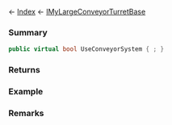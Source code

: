 ← [Index](Api-Index) ← [IMyLargeConveyorTurretBase](SpaceEngineers.Game.ModAPI.Ingame.IMyLargeConveyorTurretBase)

### Summary

```csharp
public virtual bool UseConveyorSystem { ; }
```

### Returns

### Example

### Remarks

